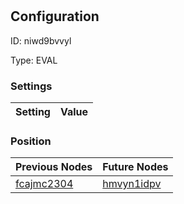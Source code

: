 # <nil>
## Configuration
ID:  niwd9bvvyl

Type: EVAL 


### Settings
| Setting | Value  |
| :------------------------ | ---------------------------------------- |
 




### Position
| Previous Nodes | Future Nodes |
| :------------- | ------------ |
| [fcajmc2304](./fcajmc2304.md) | [hmvyn1idpv](./hmvyn1idpv.md) |